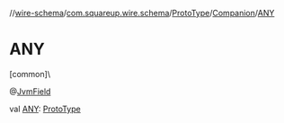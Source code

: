 //[wire-schema](../../../../index.md)/[com.squareup.wire.schema](../../index.md)/[ProtoType](../index.md)/[Companion](index.md)/[ANY](-a-n-y.md)

# ANY

[common]\

@[JvmField](https://kotlinlang.org/api/latest/jvm/stdlib/kotlin.jvm/-jvm-field/index.html)

val [ANY](-a-n-y.md): [ProtoType](../index.md)
